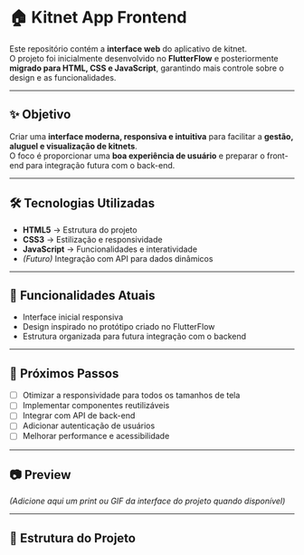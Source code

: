 # 🏠 Kitnet App Frontend

Este repositório contém a **interface web** do aplicativo de kitnet.  
O projeto foi inicialmente desenvolvido no **FlutterFlow** e posteriormente **migrado para HTML, CSS e JavaScript**, garantindo mais controle sobre o design e as funcionalidades.

---

## ✨ Objetivo
Criar uma **interface moderna, responsiva e intuitiva** para facilitar a **gestão, aluguel e visualização de kitnets**.  
O foco é proporcionar uma **boa experiência de usuário** e preparar o front-end para integração futura com o back-end.

---

## 🛠️ Tecnologias Utilizadas
- **HTML5** → Estrutura do projeto
- **CSS3** → Estilização e responsividade
- **JavaScript** → Funcionalidades e interatividade
- *(Futuro)* Integração com API para dados dinâmicos

---

## 📌 Funcionalidades Atuais
- Interface inicial responsiva
- Design inspirado no protótipo criado no FlutterFlow
- Estrutura organizada para futura integração com o backend

---

## 🚀 Próximos Passos
- [ ] Otimizar a responsividade para todos os tamanhos de tela  
- [ ] Implementar componentes reutilizáveis  
- [ ] Integrar com API de back-end  
- [ ] Adicionar autenticação de usuários  
- [ ] Melhorar performance e acessibilidade

---

## 📷 Preview
*(Adicione aqui um print ou GIF da interface do projeto quando disponível)*

---

## 📂 Estrutura do Projeto
